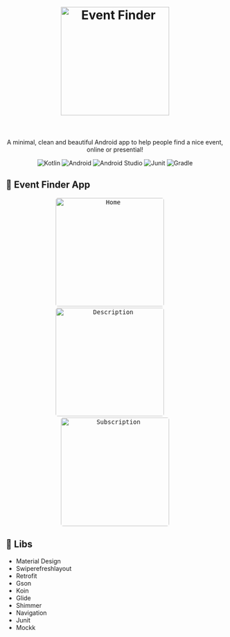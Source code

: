 <h1 align="center">
  <br>
  <img src="https://user-images.githubusercontent.com/31195408/131412474-b088ed2d-f970-40e4-a80b-a2cedc3bba9d.png" alt="Event Finder" height="250">
  <br><br>
</h1>

<p align="center">A minimal, clean and beautiful Android app to help people find a nice event, online or presential!</p>

<p align="center"> 
  <img src="https://img.shields.io/badge/Kotlin-0095D5?&style=for-the-badge&logo=kotlin&logoColor=white" alt="Kotlin">
  <img src="https://img.shields.io/badge/Android-3DDC84?style=for-the-badge&logo=android&logoColor=white" alt="Android">
  <img src="https://img.shields.io/badge/Android_Studio-3DDC84?style=for-the-badge&logo=android-studio&logoColor=white" alt="Android Studio">
  <img src="https://img.shields.io/badge/Junit5-25A162?style=for-the-badge&logo=junit5&logoColor=white" alt="Junit">
  <img src="https://img.shields.io/badge/gradle-02303A?style=for-the-badge&logo=gradle&logoColor=white" alt="Gradle" />
</p>

## 📱 **Event Finder App**

<p align="center">
  <kbd>
    <img width="250" style="border-radius: 5px" src="https://user-images.githubusercontent.com/31195408/131413521-06ef36cf-1b40-402d-a847-54203d707c5a.jpeg" alt="Home">
  </kbd>
  &nbsp;&nbsp;&nbsp;&nbsp;
  <kbd>
    <img width="250" style="border-radius: 5px" src="https://user-images.githubusercontent.com/31195408/131413570-52c8e65e-c567-4348-9919-7e9cb94bcd02.jpeg" alt="Description">
  </kbd>
  &nbsp;&nbsp;&nbsp;&nbsp;
  <kbd>
    <img width="250" style="border-radius: 5px" src="https://user-images.githubusercontent.com/31195408/131413658-2d837f3e-e813-4e37-9432-87d133c9fde8.jpeg" alt="Subscription">
  </kbd>
</p>

## 🧩 **Libs**
- Material Design
- Swiperefreshlayout
- Retrofit
- Gson
- Koin
- Glide
- Shimmer
- Navigation
- Junit
- Mockk
